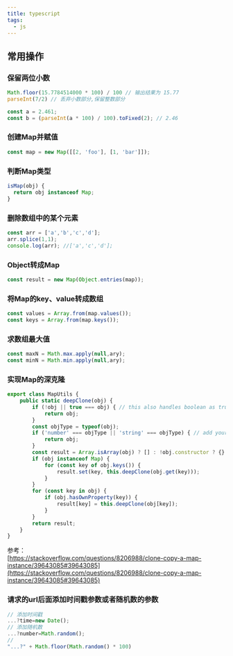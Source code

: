 ```yaml
---
title: typescript
tags:
  - js
---
```

## 常用操作

### 保留两位小数

```typescript
Math.floor(15.7784514000 * 100) / 100 // 输出结果为 15.77
parseInt(7/2) // 丢弃小数部分,保留整数部分

const a = 2.461;
const b = (parseInt(a * 100) / 100).toFixed(2); // 2.46
```

### 创建Map并赋值
```typescript
const map = new Map([[2, 'foo'], [1, 'bar']]);
```

### 判断Map类型
```typescript
isMap(obj) {
  return obj instanceof Map;
}
```

### 删除数组中的某个元素
```typescript
const arr = ['a','b','c','d'];
arr.splice(1,1);
console.log(arr); //['a','c','d'];
```

### Object转成Map
```typescript
const result = new Map(Object.entries(map));
```

### 将Map的key、value转成数组
```typescript
const values = Array.from(map.values());
const keys = Array.from(map.keys());
```

### 求数组最大值
```typescript
const maxN = Math.max.apply(null,ary);
const minN = Math.min.apply(null,ary);
```

### 实现Map的深克隆
```typescript
export class MapUtils {
    public static deepClone(obj) {
        if (!obj || true === obj) { // this also handles boolean as true and false
            return obj;
        }
        const objType = typeof(obj);
        if ('number' === objType || 'string' === objType) { // add your immutables here
            return obj;
        }
        const result = Array.isArray(obj) ? [] : !obj.constructor ? {} : new obj.constructor();
        if (obj instanceof Map) {
            for (const key of obj.keys()) {
                result.set(key, this.deepClone(obj.get(key)));
            }
        }
        for (const key in obj) {
            if (obj.hasOwnProperty(key)) {
                result[key] = this.deepClone(obj[key]);
            }
        }
        return result;
    }
}
```
参考：  
[https://stackoverflow.com/questions/8206988/clone-copy-a-map-instance/39643085#39643085](https://stackoverflow.com/questions/8206988/clone-copy-a-map-instance/39643085#39643085)  

### 请求的url后面添加时间戳参数或者随机数的参数
```typescript
// 添加时间戳
...?time=new Date();
// 添加随机数
...?number=Math.random();
//
"...?" + Math.floor(Math.random() * 100)
```
